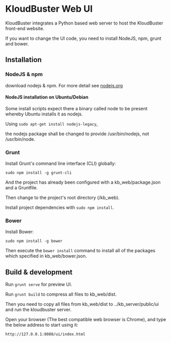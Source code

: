 # KloudBuster Web UI

KloudBuster integrates a Python based web server to host the KloudBuster front-end website.

If you want to change the UI code, you need to install NodeJS, npm, grunt and bower.

## Installation

### NodeJS & npm

download nodejs & npm. For more detail see [nodejs.org](https://nodejs.org/)

#### NodeJS installation on Ubuntu/Debian

Some install scripts expect there a binary called node to be present whereby Ubuntu installs it as nodejs.

Using `sudo apt-get install nodejs-legacy`, 

the nodejs package shall be changed to provide /usr/bin/nodejs, not /usr/bin/node.

### Grunt

Install Grunt's command line interface (CLI) globally:

`sudo npm install -g grunt-cli`

And the project has already been configured with a kb_web/package.json and a Gruntfile.

Then change to the project's root directory (/kb_web).

Install project dependencies with `sudo npm install`.

### Bower

Install Bower:

`sudo npm install -g bower`

Then execute the `bower install` command to install all of the packages which specified in kb_web/bower.json.


## Build & development

Run `grunt serve` for preview UI.

Run `grunt build` to compress all files to kb_web/dist.

Then you need to copy all files from kb_web/dist to ../kb_server/public/ui and run the kloudbuster server.

Open your browser (The best compatible web browser is Chrome), and type the below address to start using it:

`http://127.0.0.1:8080/ui/index.html`
